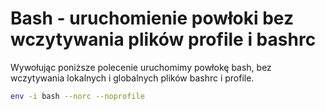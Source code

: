 Bash - uruchomienie powłoki bez wczytywania plików profile i bashrc
===================================================================

Wywołując poniższe polecenie uruchomimy powłokę bash, bez wczytywania lokalnych i globalnych plików bashrc i profile.

``` bash
env -i bash --norc --noprofile
```